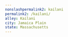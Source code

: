 ```yaml
---
﻿nonslashpermalink2: kailani
permalink2: /kailani/
alley: Kailani
city: Jamaica Plain
state: Massachusetts
---
```

